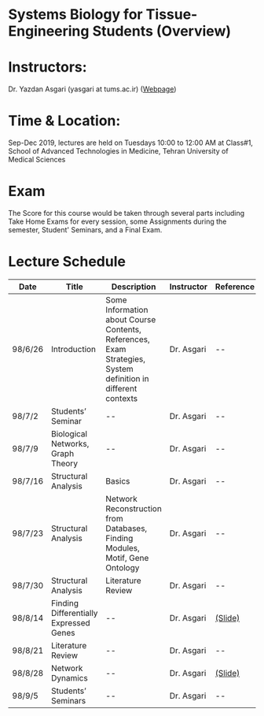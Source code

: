 # Systems Biology for Tissue-Engineering Students (Overview)

# Instructors: 
Dr. Yazdan Asgari (yasgari at tums.ac.ir) ([Webpage](https://www.tums.ac.ir/faculties/yasgari))
# Time & Location: 
Sep-Dec 2019, lectures are held on Tuesdays 10:00 to 12:00 AM at Class#1, School of Advanced Technologies in Medicine, Tehran University of Medical Sciences
# Exam
The Score for this course would be taken through several parts including Take Home Exams for every session, some Assignments during the semester, Student' Seminars, and a Final Exam.
# Lecture Schedule
| Date | Title | Description | Instructor |Reference |
| --- | --- | --- | --- | --- |
| 98/6/26 | Introduction | Some Information about Course Contents, References, Exam Strategies, System definition in different contexts | Dr. Asgari | -- |
| 98/7/2 | Students’ Seminar | -- | Dr. Asgari | -- |
| 98/7/9 | Biological Networks, Graph Theory | -- | Dr. Asgari | -- |
| 98/7/16 | Structural Analysis  | Basics | Dr. Asgari | -- |
| 98/7/23 | Structural Analysis | Network Reconstruction from Databases, Finding Modules, Motif, Gene Ontology | Dr. Asgari | -- |
| 98/7/30 | Structural Analysis | Literature Review | Dr. Asgari | -- |
| 98/8/14 | Finding Differentially Expressed Genes | -- | Dr. Asgari | [(Slide)](/slides/Descriptive_Statistics.pdf) |
| 98/8/21 | Literature Review | -- | Dr. Asgari | -- |
| 98/8/28 | Network Dynamics | -- | Dr. Asgari | [(Slide)](/slides/Normality.pdf) |
| 98/9/5 | Students’ Seminars | -- | Dr. Asgari | -- |
